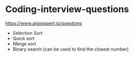 # Coding-interview-questions
https://www.algoexpert.io/questions
- Selection Sort
- Quick sort
- Merge sort
- Binary search (can be used to find the closest number)
